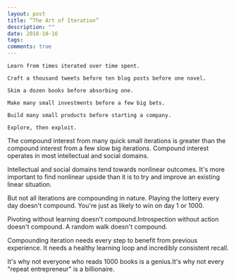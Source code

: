 ```yaml
---
layout: post
title: “The Art of Iteration”
description: ""
date: 2018-10-16
tags: 
comments: true
---
```


```
Learn from times iterated over time spent.

Craft a thousand tweets before ten blog posts before one novel.

Skim a dozen books before absorbing one.

Make many small investments before a few big bets.

Build many small products before starting a company.

Explore, then exploit.
```

The compound interest from many quick small iterations is greater than the compound interest from a few slow big iterations. Compound interest operates in most intellectual and social domains.

Intellectual and social domains tend towards nonlinear outcomes. It's more important to find nonlinear upside than it is to try and improve an existing linear situation.

But not all iterations are compounding in nature. Playing the lottery every day doesn't compound. You're just as likely to win on day 1 or 1000.

Pivoting without learning doesn't compound.Introspection without action doesn't compound. A random walk doesn't compound.

Compounding iteration needs every step to benefit from previous experience. It needs a healthy learning loop and incredibly consistent recall.

It's why not everyone who reads 1000 books is a genius.It's why not every "repeat entrepreneur" is a billionaire.
